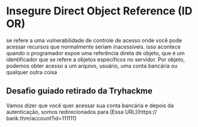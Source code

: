 # Insegure Direct Object Reference (ID OR)

se refere a uma vulnerabilidade de controle de acesso onde você pode acessar recursos que normalmente seriam inacessíveis. isso acontece quando o programador expoe uma referência direta de objeto, que é um identificador que se refere a objetos específicos no servidor. Por objeto, podemos obter acesso a um arquivo, usuário, uma conta bancária ou qualquer outra coisa

## Desafio guiado retirado da Tryhackme

Vamos dizer que você quer acessar sua conta bancária e depois da autenticação, somos redirecionados para [Essa URL](https:// bank.thm/account?id=111111)